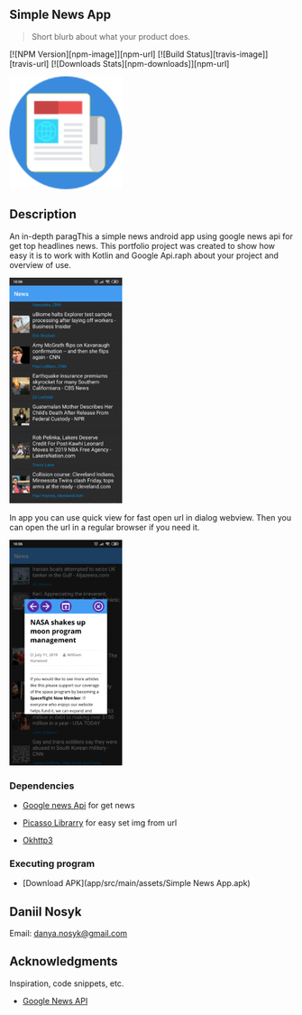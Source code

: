 





## Simple News App

> Short blurb about what your product does.

[![NPM Version][npm-image]][npm-url]
[![Build Status][travis-image]][travis-url]
[![Downloads Stats][npm-downloads]][npm-url]

<p align="left">
  <img src="app/src/main/assets/icon.png" width="200" title="hover text">
</p>

## Description

An in-depth paragThis a simple news android app using google news api for get top headlines news. This portfolio project was created to show how easy it is to work with Kotlin and Google Api.raph about your project and overview of use.

<p align="left">
  <img src="app/src/main/assets/screen1.png" width="200" title="hover text">
</p>

In app you can use quick view for fast open url in dialog webview. Then you can open the url in a regular browser if you need it.

<p align="left">
  <img src="app/src/main/assets/screen2.png" width="200" title="hover text">
</p>

### Dependencies

* [Google news Api](https://newsapi.org/s/google-news-api) 
for get news

* [Picasso Librarry](https://github.com/square/picasso) 
for easy set img from url

* [Okhttp3](https://github.com/square/okhttp/tree/master/okhttp/src/main/java/okhttp3) 


### Executing program
* [Download APK](app/src/main/assets/Simple News App.apk) 



## Daniil Nosyk

Email: danya.nosyk@gmail.com

## Acknowledgments

Inspiration, code snippets, etc.
* [Google News API](https://newsapi.org/s/google-news-api)

